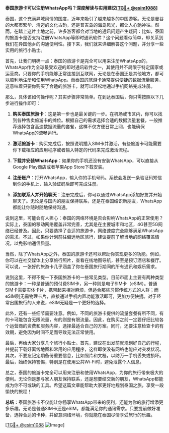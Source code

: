 **泰国旅游卡可以注册WhatsApp吗？深度解读与实用建议[[TG💪+ @esim1088](https://t.me/s/esim1088)]**

泰国，这个充满异域风情的国度，近年来吸引了越来越多的中国游客。无论是曼谷的大都市繁华、清迈的文化古韵，还是普吉岛的海岛风光，都让人心驰神往。然而，在踏上这片土地之前，许多游客都会对当地的通讯问题产生疑问：比如，泰国的旅游卡是否支持注册WhatsApp等即时通讯软件？这个问题看似简单，却关系到我们在异国他乡的沟通便利性。接下来，我们就来详细解答这个问题，并分享一些实用的旅行小贴士。

首先，让我们明确一点：泰国的旅游卡是完全可以用来注册WhatsApp的。WhatsApp作为全球最受欢迎的即时通讯软件之一，其使用并不局限于特定国家或运营商。只要你的手机能够正常连接到互联网，无论是在泰国还是其他地方，都可以顺利地注册和使用WhatsApp。而泰国的旅游卡通常提供便捷的数据流量服务，这意味着只要你购买了合适的旅游卡，就可以轻松地通过手机网络完成注册。

那么，具体该如何操作呢？其实步骤非常简单。在到达泰国后，你只需按照以下几步进行操作即可：

1. **购买泰国旅游卡**：这是第一步也是最关键的一步。在机场或市区内，你可以找到各种售卖旅游卡的摊位。根据自己的需求选择合适的数据流量套餐，一般推荐选择包含高速数据流量的套餐，这样不仅方便日常上网，也能确保WhatsApp的流畅运行。

2. **激活旅游卡**：购买完成后，按照说明插入SIM卡并激活。有些旅游卡可能需要你下载相应的应用程序或者输入特定的代码来完成激活流程。

3. **下载并安装WhatsApp**：如果你的手机还没有安装WhatsApp，可以直接从Google Play商店或者苹果App Store下载安装。

4. **注册账户**：打开WhatsApp，输入你的手机号码。系统会发送一条验证码短信到你的手机上，输入验证码后即可完成注册。

5. **添加联系人并开始聊天**：注册完成后，你可以通过WhatsApp添加好友并开始聊天了。无论是与国内的朋友保持联系，还是在泰国结识新朋友，WhatsApp都能让你随时随地保持沟通。

说到这里，可能会有人担心：泰国的网络环境是否会影响WhatsApp的正常使用？实际上，泰国的移动网络覆盖非常完善，尤其是在主要城市和地区，4G甚至5G网络已经普及。因此，只要选择了合适的旅游卡，网络速度完全能够满足WhatsApp的需求。不过，如果你计划前往偏远地区旅行，建议提前了解当地的网络覆盖情况，以免影响通信质量。

当然，除了WhatsApp之外，泰国的旅游卡还可以帮助你实现更多的功能。例如，你可以在社交媒体上分享旅行照片，查看在线地图导航，甚至是预订酒店和餐厅。可以说，一张好的旅游卡几乎涵盖了你在泰国旅行期间的所有通讯和娱乐需求。

说到这里，不得不提一下泰国旅游卡的一些常见类型。目前市面上主要有两种类型的旅游卡：一种是普通的预付费SIM卡，另一种则是电子SIM卡（eSIM）。普通SIM卡需要实体卡片，携带起来相对麻烦，但适合那些习惯传统方式的人群；而eSIM则无需物理卡片，直接通过手机内置功能激活即可，更加方便快捷。对于经常出国旅行的人来说，eSIM无疑是一个更好的选择。

此外，还有一些细节需要注意。例如，不同的旅游卡提供的流量套餐有所不同，有的卡可能包含无限流量，有的则是有限流量。因此，在购买之前一定要仔细比较各个运营商的资费和服务内容，选择最适合自己的方案。同时，还要注意检查卡的有效期，避免因为时间不足而导致无法正常使用。

最后，再给大家分享几个旅行小贴士。首先，建议在出发前就规划好自己的行程，并提前下载好离线地图和常用的应用程序，这样即使没有网络也能应对突发状况。其次，不要忘记定期备份重要信息，比如照片和文档，以防万一手机丢失或损坏。最后，始终保持警惕，特别是在使用公共Wi-Fi时，避免泄露个人信息。

总之，泰国的旅游卡完全可以用来注册和使用WhatsApp，为你的旅行带来极大的便利。无论你是想与家人朋友保持联系，还是想要结交新的朋友，WhatsApp都能成为你不可或缺的工具。希望这篇文章能帮助大家更好地规划泰国之旅，享受一段愉快的旅程！

**总结**：泰国旅游卡不仅能让你畅享WhatsApp带来的便利，还能为你的旅行增添更多乐趣。无论是普通SIM卡还是eSIM，都能满足你的通讯需求。只要提前做好准备，选择合适的卡种，并留意网络环境，你就能在泰国尽情享受旅行的乐趣。

[[TG💪+ @esim1088](https://t.me/s/esim1088) ![Image](https://i.postimg.cc/4NQfJmqS/Snipaste-2025-05-13-00-14-12.png)]